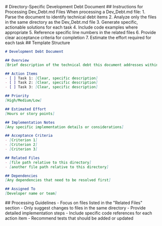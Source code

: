<!-- PROMPT_ID::HEADER --># Directory-Specific Development Debt Document

<!-- PROMPT_ID::INSTRUCTIONS_SECTION -->## Instructions for Processing Dev_Debt.md Files

<!-- PROMPT_FIELD::INSTRUCTIONS_INTRO -->When processing a Dev_Debt.md file:

<!-- PROMPT_LIST::INSTRUCTIONS_STEPS -->
<!-- PROMPT_ITEM::INSTR_PARSE -->1. Parse the document to identify technical debt items
<!-- PROMPT_ITEM::INSTR_ANALYZE -->2. Analyze only the files in the same directory as the Dev_Debt.md file
<!-- PROMPT_ITEM::INSTR_GENERATE -->3. Generate specific, actionable solutions for each task
<!-- PROMPT_ITEM::INSTR_EXAMPLES -->4. Include code examples where appropriate
<!-- PROMPT_ITEM::INSTR_LINES -->5. Reference specific line numbers in the related files
<!-- PROMPT_ITEM::INSTR_CRITERIA -->6. Provide clear acceptance criteria for completion
<!-- PROMPT_ITEM::INSTR_EFFORT -->7. Estimate the effort required for each task

<!-- PROMPT_ID::TEMPLATE_SECTION -->## Template Structure

<!-- PROMPT_CODE::TEMPLATE_MARKDOWN -->
```markdown
# Development Debt Document

## Overview
[Brief description of the technical debt this document addresses within this specific directory]

## Action Items
- [ ] Task 1: [Clear, specific description]
- [ ] Task 2: [Clear, specific description]
- [ ] Task 3: [Clear, specific description]

## Priority
[High/Medium/Low]

## Estimated Effort
[Hours or story points]

## Implementation Notes
[Any specific implementation details or considerations]

## Acceptance Criteria
- [Criterion 1]
- [Criterion 2]
- [Criterion 3]

## Related Files
- [file path relative to this directory]
- [another file path relative to this directory]

## Dependencies
[Any dependencies that need to be resolved first]

## Assigned To
[Developer name or team]
```

<!-- PROMPT_ID::GUIDELINES_SECTION -->## Processing Guidelines

<!-- PROMPT_LIST::GUIDELINES_RULES -->
<!-- PROMPT_ITEM::GUIDELINE_FOCUS -->- Focus on files listed in the "Related Files" section
<!-- PROMPT_ITEM::GUIDELINE_SCOPE -->- Only suggest changes to files in the same directory
<!-- PROMPT_ITEM::GUIDELINE_DETAILS -->- Provide detailed implementation steps
<!-- PROMPT_ITEM::GUIDELINE_REFS -->- Include specific code references for each action item
<!-- PROMPT_ITEM::GUIDELINE_TESTS -->- Recommend tests that should be added or updated
<!-- PROMPT_ID::FOOTER -->
<!-- SchemaVersion: 1.0.0 -->
<!-- PromptID: dev_debt_prompt -->